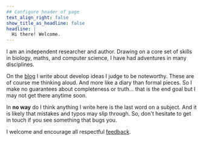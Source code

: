 ```yaml
---
## Configure header of page
text_align_right: false
show_title_as_headline: false
headline: |
  Hi there! Welcome.
---
```


<!-- this is a subheadline -->


I am an independent researcher and author. Drawing on a core set of skills in biology, maths, and computer science, I have had adventures in many disciplines.

<i class="fas fa-edit"></i> On the [blog](/blog/) I  write about develop ideas   I judge to be noteworthy. These are of course me thinking aloud. And more like a diary than formal pieces.  So I make no guarantees about completeness or truth... that is the end goal but I may not get there anytime soon. 

In **no way** do I think anything I write here is the last word on a subject.  And  it is likely that mistakes and typos may slip through. So, don't hesitate to get in touch if you see something that <i class="fas fa-bug pr2"></i> bugs you.

 I welcome and encourage all respectful [feedback](/contact/). 


 
